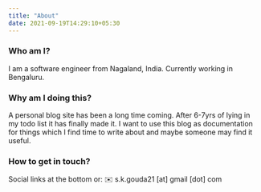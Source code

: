 ```yaml
---
title: "About"
date: 2021-09-19T14:29:10+05:30
---
```


### Who am I?
I am a software engineer from Nagaland, India. Currently working in Bengaluru.

### Why am I doing this?
A personal blog site has been a long time coming. After 6-7yrs of lying in my todo list it has finally made it. I want to use this blog as documentation for things which I find time to write about and maybe someone may find it useful.

### How to get in touch?
Social links at the bottom or:
✉️  s.k.gouda21 [at] gmail [dot] com
